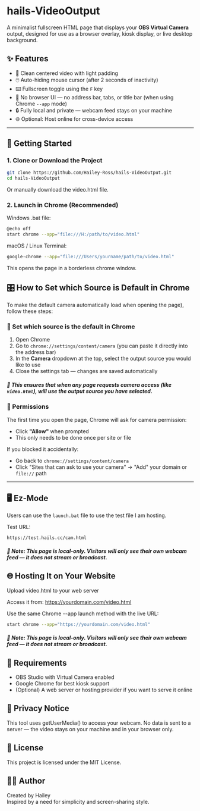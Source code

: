 # hails-VideoOutput

A minimalist fullscreen HTML page that displays your **OBS Virtual Camera** output, designed for use as a browser overlay, kiosk display, or live desktop background.

## ✨ Features

- 🎥 Clean centered video with light padding
- 🖱️ Auto-hiding mouse cursor (after 2 seconds of inactivity)
- ⌨️ Fullscreen toggle using the `F` key
- 🚫 No browser UI — no address bar, tabs, or title bar (when using Chrome `--app` mode)
- 🔒 Fully local and private — webcam feed stays on your machine
- 🌐 Optional: Host online for cross-device access

---

## 🚀 Getting Started

### 1. Clone or Download the Project

```bash
git clone https://github.com/Hailey-Ross/hails-VideoOutput.git
cd hails-VideoOutput
```

Or manually download the video.html file. 
 
### 2. Launch in Chrome (Recommended)
Windows .bat file:

```bash
@echo off
start chrome --app="file:///H:/path/to/video.html"
```

macOS / Linux Terminal:

```bash
google-chrome --app="file:///Users/yourname/path/to/video.html"
```

This opens the page in a borderless chrome window.

## 🎛️ How to Set which Source is Default in Chrome

To make the default camera automatically load when opening the page), follow these steps:

### 🔧 Set which source is the default in Chrome

1. Open Chrome
2. Go to `chrome://settings/content/camera` (you can paste it directly into the address bar)
3. In the **Camera** dropdown at the top, select the output source you would like to use
4. Close the settings tab — changes are saved automatically

##### 📌 This ensures that when any page requests camera access (like `video.html`), will use the output source you have selected.

### 🔐 Permissions

The first time you open the page, Chrome will ask for camera permission:

- Click **"Allow"** when prompted
- This only needs to be done once per site or file

If you blocked it accidentally:
- Go back to `chrome://settings/content/camera`
- Click "Sites that can ask to use your camera" → "Add" your domain or `file://` path

---

## 🖥️ Ez-Mode
Users can use the `launch.bat` file to use the test file I am hosting.

Test URL:

```https://test.hails.cc/cam.html```

##### 📌 Note: This page is local-only. Visitors will only see their own webcam feed — it does not stream or broadcast.

## 🌐 Hosting It on Your Website

Upload video.html to your web server

Access it from:
https://yourdomain.com/video.html

Use the same Chrome --app launch method with the live URL:

```bash
start chrome --app="https://yourdomain.com/video.html"
```
##### 📌 Note: This page is local-only. Visitors will only see their own webcam feed — it does not stream or broadcast.

## 🧰 Requirements
- OBS Studio with Virtual Camera enabled
- Google Chrome for best kiosk support
- (Optional) A web server or hosting provider if you want to serve it online

## 🔐 Privacy Notice

This tool uses getUserMedia() to access your webcam. No data is sent to a server — the video stays on your machine and in your browser only.

## 📄 License
This project is licensed under the MIT License.

## 🙋‍♀️ Author
Created by Hailey  
Inspired by a need for simplicity and screen-sharing style.  
